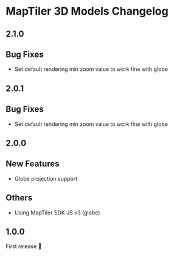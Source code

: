 # MapTiler 3D Models Changelog

## 2.1.0
## Bug Fixes
- Set default rendering min zoom value to work fine with globe 

## 2.0.1
## Bug Fixes
- Set default rendering min zoom value to work fine with globe 

## 2.0.0
## New Features
- Globe projection support

## Others
- Using MapTiler SDK JS v3 (globe)

## 1.0.0
First release 🎉

